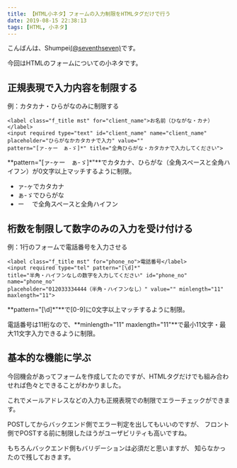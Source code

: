 ```yaml
---
title: 【HTML小ネタ】フォームの入力制限をHTMLタグだけで行う
date: 2019-08-15 22:38:13
tags: [HTML, 小ネタ]
---
```


こんばんは、Shumpei[(@seventhseven)](https://twitter.com/seventhseven)です。

今回はHTMLのフォームについての小ネタです。

<!-- toc -->

## 正規表現で入力内容を制限する

例：カタカナ・ひらがなのみに制限する
```
<label class="f_title mst" for="client_name">お名前（ひながな・カナ）</label>
<input required type="text" id="client_name" name="client_name" 
placeholder="ひらがなかカタカナで入力" value=""
pattern="[ァ-ヶー　ぁ-ゞ]*" title="全角ひらがな・カタカナで入力してください">
```

**pattern="[ァ-ヶー　ぁ-ゞ]*"**でカタカナ、ひらがな（全角スペースと全角ハイフン）が0文字以上マッチするように制限。

- ァ-ヶでカタカナ
- ぁ-ゞでひらがな
- ー　 で全角スペースと全角ハイフン

## 桁数を制限して数字のみの入力を受け付ける

例：1行のフォームで電話番号を入力させる
```
<label class="f_title mst" for="phone_no">電話番号</label>
<input required type="tel" pattern="[\d]*" 
title="半角・ハイフンなしの数字を入力してください" id="phone_no" name="phone_no"
placeholder="012033334444（半角・ハイフンなし）" value="" minlength="11" maxlength="11">
```

**pattern="[\d]*"**で[0-9]に0文字以上マッチするように制限。

電話番号は11桁なので、**minlength="11" maxlength="11"**で最小11文字・最大11文字入力できるように制限。

## 基本的な機能に学ぶ

今回機会があってフォームを作成してたのですが、HTMLタグだけでも組み合わせれば色々とできることがわかりました。

これでメールアドレスなどの入力も正規表現での制限でエラーチェックができます。

POSTしてからバックエンド側でエラー判定を出してもいいのですが、
フロント側でPOSTする前に制限したほうがユーザビリティも高いですね。

もちろんバックエンド側もバリデーションは必須だと思いますが、
知らなかったので残しておきます。